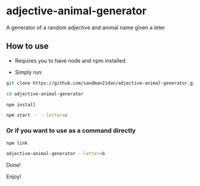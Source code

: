 # adjective-animal-generator

A generator of a random adjective and animal name given a leter

## How to use
- Requires you to have node and npm installed

- Simply run:
```bash
git clone https://github.com/sandman21dan/adjective-animal-generator.git
```

```bash
cd adjective-animal-generator
```

```bash
npm install
```

```bash
npm start -- --letter=c
```

### Or if you want to use as a command directly

```bash
npm link
```

```bash
adjective-animal-generator --letter=b
```
Done!

Enjoy!
